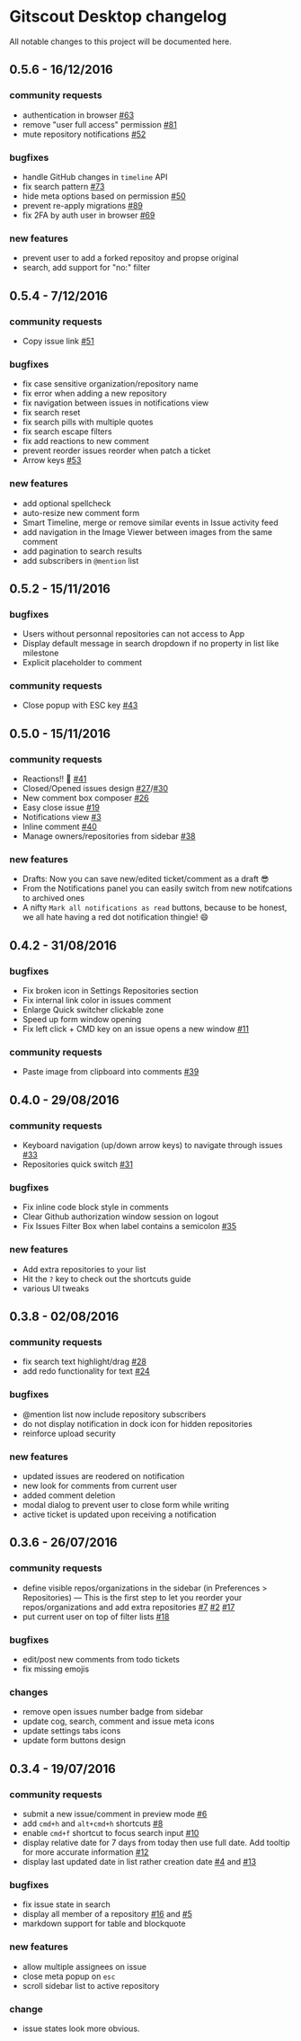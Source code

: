 # Gitscout Desktop changelog

All notable changes to this project will be documented here.

## 0.5.6 - 16/12/2016

### community requests

- authentication in browser [#63](https://github.com/gitscout/gitscout-feedback/issues/63)
- remove "user full access" permission [#81](https://github.com/gitscout/gitscout-feedback/issues/81)
- mute repository notifications [#52](https://github.com/gitscout/gitscout-feedback/issues/52)

### bugfixes

- handle GitHub changes in `timeline` API
- fix search pattern [#73](https://github.com/gitscout/gitscout-feedback/issues/73)
- hide meta options based on permission [#50](https://github.com/gitscout/gitscout-feedback/issues/50)
- prevent re-apply migrations [#89](https://github.com/gitscout/gitscout-feedback/issues/89)
- fix 2FA by auth user in browser [#69](https://github.com/gitscout/gitscout-feedback/issues/69)

### new features

- prevent user to add a forked repositoy and propse original
- search, add support for "no:" filter

## 0.5.4 - 7/12/2016

### community requests

- Copy issue link [#51](https://github.com/gitscout/gitscout-feedback/issues/51)

### bugfixes

- fix case sensitive organization/repository name
- fix error when adding a new repository
- fix navigation between issues in notifications view
- fix search reset
- fix search pills with multiple quotes
- fix search escape filters
- fix add reactions to new comment
- prevent reorder issues reorder when patch a ticket
- Arrow keys [#53](https://github.com/gitscout/gitscout-feedback/issues/53)

### new features

- add optional spellcheck
- auto-resize new comment form
- Smart Timeline, merge or remove similar events in Issue activity feed
- add navigation in the Image Viewer between images from the same comment
- add pagination to search results
- add subscribers in `@mention` list

## 0.5.2 - 15/11/2016

### bugfixes

- Users without personnal repositories can not access to App
- Display default message in search dropdown if no property in list like milestone
- Explicit placeholder to comment

### community requests

- Close popup with ESC key [#43](https://github.com/gitscout/gitscout-feedback/issues/43)

## 0.5.0 - 15/11/2016

### community requests

- Reactions!! :postal_horn: [#41](https://github.com/gitscout/gitscout-feedback/issues/41)
- Closed/Opened issues design [#27](https://github.com/gitscout/gitscout-feedback/issues/27)/[#30](https://github.com/gitscout/gitscout-feedback/issues/30)
- New comment box composer [#26](https://github.com/gitscout/gitscout-feedback/issues/26)
- Easy close issue [#19](https://github.com/gitscout/gitscout-feedback/issues/19)
- Notifications view [#3](https://github.com/gitscout/gitscout-feedback/issues/3)
- Inline comment [#40](https://github.com/gitscout/gitscout-feedback/issues/40)
- Manage owners/repositories from sidebar [#38](https://github.com/gitscout/gitscout-feedback/issues/38)

### new features

- Drafts: Now you can save new/edited ticket/comment as a draft :sunglasses:
- From the Notifications panel you can easily switch from new notifcations to archived ones
- A nifty `Mark all notifications as read` buttons, because to be honest, we all hate having a red dot notification thingie! :smile:


## 0.4.2 - 31/08/2016

### bugfixes

- Fix broken icon in Settings Repositories section
- Fix internal link color in issues comment
- Enlarge Quick switcher clickable zone
- Speed up form window opening
- Fix left click + CMD key on an issue opens a new window [#11](https://github.com/gitscout/gitscout-feedback/issues/11)

### community requests

- Paste image from clipboard into comments [#39](https://github.com/gitscout/gitscout-feedback/issues/39)


## 0.4.0 - 29/08/2016

### community requests

- Keyboard navigation (up/down arrow keys) to navigate through issues [#33](https://github.com/gitscout/gitscout-feedback/issues/33)
- Repositories quick switch [#31](https://github.com/gitscout/gitscout-feedback/issues/31)

### bugfixes

- Fix inline code block style in comments
- Clear Github authorization window session on logout
- Fix Issues Filter Box when label contains a semicolon [#35](https://github.com/gitscout/gitscout-feedback/issues/35)

### new features

- Add extra repositories to your list
- Hit the `?` key to check out the shortcuts guide
- various UI tweaks


## 0.3.8 - 02/08/2016

### community requests

- fix search text highlight/drag [#28](https://github.com/gitscout/gitscout-feedback/issues/28)
- add redo functionality for text [#24](https://github.com/gitscout/gitscout-feedback/issues/24)

### bugfixes

- @mention list now include repository subscribers
- do not display notification in dock icon for hidden repositories
- reinforce upload security

### new features

- updated issues are reodered on notification
- new look for comments from current user
- added comment deletion
- modal dialog to prevent user to close form while writing
- active ticket is updated upon receiving a notification

## 0.3.6 - 26/07/2016

### community requests

- define visible repos/organizations in the sidebar (in Preferences > Repositories) — This is the first step to let you reorder your repos/organizations and add extra repositories [#7](https://github.com/gitscout/gitscout-feedback/issues/7) [#2](https://github.com/gitscout/gitscout-feedback/issues/2) [#17](https://github.com/gitscout/gitscout-feedback/issues/17)
- put current user on top of filter lists [#18](https://github.com/gitscout/gitscout-feedback/issues/18)

### bugfixes

- edit/post new comments from todo tickets
- fix missing emojis

### changes

- remove open issues number badge from sidebar
- update cog, search, comment and issue meta icons
- update settings tabs icons
- update form buttons design


## 0.3.4 - 19/07/2016

### community requests

- submit a new issue/comment in preview mode [#6](https://github.com/gitscout/gitscout-feedback/issues/6)
- add `cmd+h` and `alt+cmd+h` shortcuts [#8](https://github.com/gitscout/gitscout-feedback/issues/8)
- enable `cmd+f` shortcut to focus search input [#10](https://github.com/gitscout/gitscout-feedback/issues/10)
- display relative date for 7 days from today then use full date. Add tooltip for more accurate information [#12](https://github.com/gitscout/gitscout-feedback/issues/12)
- display last updated date in list rather creation date [#4](https://github.com/gitscout/gitscout-feedback/issues/4) and [#13](https://github.com/gitscout/gitscout-feedback/issues/13)

### bugfixes

- fix issue state in search
- display all member of a repository [#16](https://github.com/gitscout/gitscout-feedback/issues/16) and [#5](https://github.com/gitscout/gitscout-feedback/issues/5)
- markdown support for table and blockquote

### new features

- allow multiple assignees on issue
- close meta popup on `esc`
- scroll sidebar list to active repository

### change

- issue states look more obvious.
